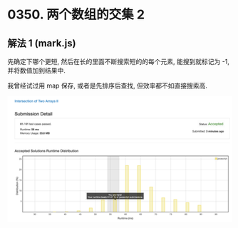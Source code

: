 # 0350. 两个数组的交集 2

## 解法 1 (mark.js)

先确定下哪个更短, 然后在长的里面不断搜索短的的每个元素, 能搜到就标记为 -1, 并将数值加到结果中.

我曾经试过用 map 保存, 或者是先排序后查找, 但效率都不如直接搜索高.

![成绩](.assets/mark.png)
